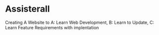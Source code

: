 # Assisterall
 Creating A Website to A: Learn Web Development, B: Learn to Update, C: Learn Feature Requirements with implentation
